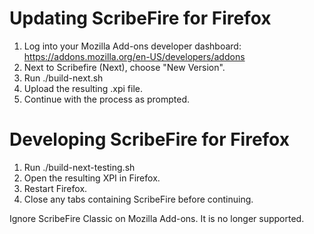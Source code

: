 Updating ScribeFire for Firefox
==============================
1. Log into your Mozilla Add-ons developer dashboard: https://addons.mozilla.org/en-US/developers/addons
1. Next to Scribefire (Next), choose "New Version".
1. Run ./build-next.sh
1. Upload the resulting .xpi file.
1. Continue with the process as prompted.

Developing ScribeFire for Firefox
==============================
1. Run ./build-next-testing.sh
1. Open the resulting XPI in Firefox.
1. Restart Firefox.
1. Close any tabs containing ScribeFire before continuing.

Ignore ScribeFire Classic on Mozilla Add-ons. It is no longer supported.